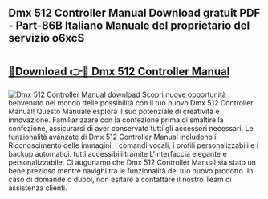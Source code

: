 ## Dmx 512 Controller Manual Download gratuit PDF - Part-86B Italiano Manuale del proprietario del servizio o6xcS

# <h2><a href="http://dfdi9gi.blite.top/?on=Dmx+512+Controller+Manual">🔗Download 👉🔴 Dmx 512 Controller Manual</a></h2>

[![Dmx 512 Controller Manual download](https://i.imgur.com/lujVjoI.png)](http://dfdi9gi.blite.top/?on=Dmx+512+Controller+Manual)
Scopri nuove opportunità benvenuto nel mondo delle possibilità con il tuo nuovo Dmx 512 Controller Manual! Questo Manuale esplora il suo potenziale di creatività e innovazione. Familiarizzare con la confezione prima di smaltire la confezione, assicurarsi di aver conservato tutti gli accessori necessari. Le funzionalità avanzate di Dmx 512 Controller Manual includono il Riconoscimento delle immagini, i comandi vocali, i profili personalizzabili e i backup automatici, tutti accessibili tramite L'interfaccia elegante e personalizzabile. Ci auguriamo che Dmx 512 Controller Manual sia stato un bene prezioso mentre navighi tra le funzionalità del tuo nuovo prodotto. In caso di domande o dubbi, non esitare a contattare il nostro Team di assistenza clienti.

